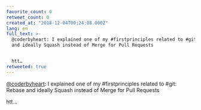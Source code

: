 ```yaml
---
favorite_count: 0
retweet_count: 0
created_at: "2018-12-04T00:24:08.000Z"
lang: en
full_text: >-
  @coderbyheart: I explained one of my #firstprinciples related to #git: Rebase
  and ideally Squash instead of Merge for Pull Requests


  htt…
retweeted: true
---
```


[@coderbyheart](https://twitter.com/coderbyheart): I explained one of my
#firstprinciples related to #git: Rebase and ideally Squash instead of Merge for
Pull Requests

htt…
